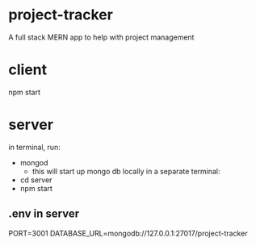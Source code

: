 # project-tracker
A full stack MERN app to help with project management

# client
npm start

# server
in terminal, run: 
- mongod
    - this will start up mongo db locally
in a separate terminal:
- cd server
- npm start

## .env in server
PORT=3001
DATABASE_URL=mongodb://127.0.0.1:27017/project-tracker